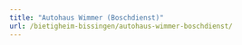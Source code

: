 ```yaml
---
title: "Autohaus Wimmer (Boschdienst)"
url: /bietigheim-bissingen/autohaus-wimmer-boschdienst/
---
```

